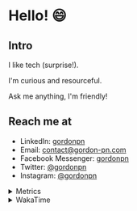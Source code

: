 # Hello! 😄

## Intro

I like tech (surprise!).

I'm curious and resourceful.

Ask me anything, I'm friendly!

## Reach me at

- LinkedIn: [gordonpn](https://www.linkedin.com/in/gordonpn/)
- Email: [contact@gordon-pn.com](mailto:contact@gordon-pn.com)
- Facebook Messenger: [gordonpn](https://www.messenger.com/t/Gordonpn)
- Twitter: [@gordonpn](https://twitter.com/Gordonpn)
- Instagram: [@gordonpn](https://www.instagram.com/gordonpn/)

<details>
  <summary>Metrics</summary>

  <img align="center" src="https://github.com/gordonpn/gordonpn/blob/master/github-metrics.svg" alt="GitHub Metrics">

</details>

<details>
  <summary>WakaTime</summary>

  <!--START_SECTION:waka-->
📊 **This Week I Spent My Time On** 

```text
💬 Programming Languages: 
Java                     43 mins             ███████████████████░░░░░░   74.44 % 
Groovy                   11 mins             █████░░░░░░░░░░░░░░░░░░░░   19.78 % 
GitIgnore file           1 min               █░░░░░░░░░░░░░░░░░░░░░░░░   03.04 % 
JSON                     1 min               ░░░░░░░░░░░░░░░░░░░░░░░░░   01.76 % 
Brazil Dependency Config 0 secs              ░░░░░░░░░░░░░░░░░░░░░░░░░   00.97 % 

🔥 Editors: 
Intellijidea             58 mins             █████████████████████████   100.00 % 
```


 Last Updated on 23/01/2024 16:22:55 UTC
<!--END_SECTION:waka-->
</details>
